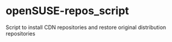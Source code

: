 # openSUSE-repos_script
Script to install CDN repositories and restore original distribution repositories
